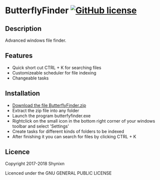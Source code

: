 # ButterflyFinder [![GitHub license](https://img.shields.io/badge/License-GPL%20v3-blue.svg)](https://raw.githubusercontent.com/Shynixn/ButterflyFinder/master/LICENSE)

## Description
Advanced windows file finder.

## Features

* Quick short cut CTRL + K for searching files
* Customizeable scheduler for file indexing
* Changeable tasks

## Installation

* [Download the file ButterflyFinder.zip](https://github.com/Shynixn/ButterflyFinder/releases)
* Extract the zip file into any folder
* Launch the program butterfyfinder.exe
* Rightclick on the small icon in the bottom right corner of your windows toolbar and select 'Settings'
* Create tasks for different kinds of folders to be indexed
* After finishing it you can search for files by clicking CTRL + K

## Licence

Copyright 2017-2018 Shynixn

Licenced under the GNU GENERAL PUBLIC LICENSE
